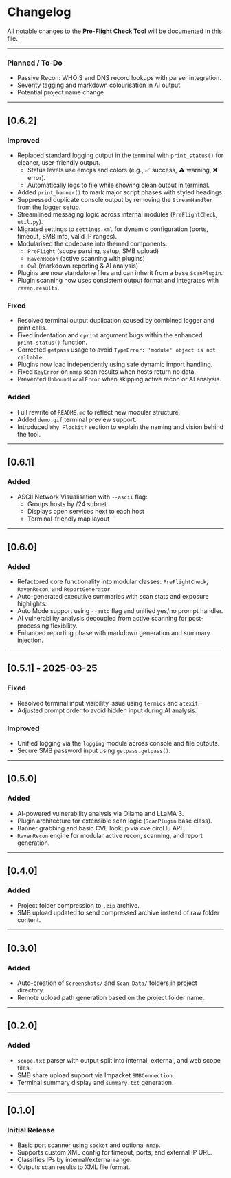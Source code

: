 # Changelog

All notable changes to the **Pre-Flight Check Tool** will be documented in this file.

---

### Planned / To-Do
- Passive Recon: WHOIS and DNS record lookups with parser integration.
- Severity tagging and markdown colourisation in AI output.
- Potential project name change
---

## [0.6.2]

### Improved
- Replaced standard logging output in the terminal with `print_status()` for cleaner, user-friendly output.
  - Status levels use emojis and colors (e.g., ✅ success, ⚠️ warning, ❌ error).
  - Automatically logs to file while showing clean output in terminal.
- Added `print_banner()` to mark major script phases with styled headings.
- Suppressed duplicate console output by removing the `StreamHandler` from the logger setup.
- Streamlined messaging logic across internal modules (`PreFlightCheck`, `util.py`).
- Migrated settings to `settings.xml` for dynamic configuration (ports, timeout, SMB info, valid IP ranges).
- Modularised the codebase into themed components:
  - `PreFlight` (scope parsing, setup, SMB upload)
  - `RavenRecon` (active scanning with plugins)
  - `Owl` (markdown reporting & AI analysis)
- Plugins are now standalone files and can inherit from a base `ScanPlugin`.
- Plugin scanning now uses consistent output format and integrates with `raven.results`.

### Fixed
- Resolved terminal output duplication caused by combined logger and print calls.
- Fixed indentation and `cprint` argument bugs within the enhanced `print_status()` function.
- Corrected `getpass` usage to avoid `TypeError: 'module' object is not callable`.
- Plugins now load independently using safe dynamic import handling.
- Fixed `KeyError` on `nmap` scan results when hosts return no data.
- Prevented `UnboundLocalError` when skipping active recon or AI analysis.

### Added
- Full rewrite of `README.md` to reflect new modular structure.
- Added `demo.gif` terminal preview support.
- Introduced `Why Flockit?` section to explain the naming and vision behind the tool.

---

## [0.6.1]

### Added
- ASCII Network Visualisation with `--ascii` flag:
  - Groups hosts by /24 subnet
  - Displays open services next to each host
  - Terminal-friendly map layout

---

## [0.6.0]

### Added
- Refactored core functionality into modular classes: `PreFlightCheck`, `RavenRecon`, and `ReportGenerator`.
- Auto-generated executive summaries with scan stats and exposure highlights.
- Auto Mode support using `--auto` flag and unified yes/no prompt handler.
- AI vulnerability analysis decoupled from active scanning for post-processing flexibility.
- Enhanced reporting phase with markdown generation and summary injection.

---

## [0.5.1] - 2025-03-25

### Fixed
- Resolved terminal input visibility issue using `termios` and `atexit`.
- Adjusted prompt order to avoid hidden input during AI analysis.

### Improved
- Unified logging via the `logging` module across console and file outputs.
- Secure SMB password input using `getpass.getpass()`.

---

## [0.5.0]

### Added
- AI-powered vulnerability analysis via Ollama and LLaMA 3.
- Plugin architecture for extensible scan logic (`ScanPlugin` base class).
- Banner grabbing and basic CVE lookup via cve.circl.lu API.
- `RavenRecon` engine for modular active recon, scanning, and report generation.

---

## [0.4.0]

### Added
- Project folder compression to `.zip` archive.
- SMB upload updated to send compressed archive instead of raw folder content.

---

## [0.3.0]

### Added
- Auto-creation of `Screenshots/` and `Scan-Data/` folders in project directory.
- Remote upload path generation based on the project folder name.

---

## [0.2.0]

### Added
- `scope.txt` parser with output split into internal, external, and web scope files.
- SMB share upload support via Impacket `SMBConnection`.
- Terminal summary display and `summary.txt` generation.

---

## [0.1.0]

### Initial Release
- Basic port scanner using `socket` and optional `nmap`.
- Supports custom XML config for timeout, ports, and external IP URL.
- Classifies IPs by internal/external range.
- Outputs scan results to XML file format.
